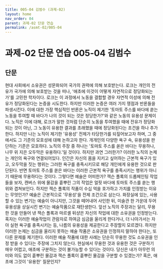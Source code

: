 ```yaml
---
title: 005-04 김범수 (과제-02)
layout: home
nav_order: 04
parent: 과제-02 단문 연습
permalink: /asmt-02/005-04
---
```


# 과제-02 단문 연습 005-04 김범수 

## 단문

 현대 사회에서 소유권은 성문화되어 국가의 권력에 의해 보호받는다. 로크는 개인의 전유가 국가에 의해 보호받는 것을 떠나, '애초에 이것이 어떻게 자연적으로 정당화되는가'를 고민한 학자이다. 로크는 이 과정에서 노동을 결합할 경우 자연적 이성에 의해 전유가 정당화된다는 논증을 시도한다. 하지만 이러한 논증은 여러 가지 쟁점과 반론들을 파생시킨다. 이에 대한 가장 핵심적인 반론은 노직이 제기한 '토마토 주스를 바다에 쏟는 노동을 투여할 때 바다가 나의 것이 되는 것은 정당한가?'와 같은 노동의 유용성 문제이다. 노직은 이에 대해, 로크가 말한 것처럼 단순히 노동을 투여했을 때에 전유가 정당화되는 것이 아닌, 그 노동이 유용한 결과를 초래했을 때에 정당화된다는 조건을 하나 추가한다. 하지만 나는 노직이 제기한 '유용성' 전제가 타당한가를 되짚어보고자 하며, 그 중에서도 그 기준의 모호성에 대해 논하고자 한다. 개개인의 다양한 욕구 속, 유용성을 판단하는 기준은 모호하다. 노직의 주장 중 하나는 '토마토 주스를 쏟은 바다는 무용하나, 나무 위 지은 오두막은 유용하다.'일 것이다. 하지만 과연 그러한가? 이러한 노직의 논제는 개인의 욕구와 연결되어있다. 인간은 자신의 몸을 지키고 싶어하는 근본적 욕구가 있고, 오두막을 짓는 행위는 그러한 욕구를 충족시키므로 해당 개인에게 유용한 것으로 판단된다. 반면 토마토 주스를 쏟은 바다는 이러한 근본적 욕구를 충족시키는 행위가 아니기 때문에 무용하다는 것이다. 그렇다면 예술은 어떠한가? 잭슨 폴록의 드롭페인팅 작업들을 보자, 캔버스 위에 물감을 흩뿌린 그의 작업은 얼핏 바다에 토마토 주스를 쏟는 행위와 겹쳐보인다. 하지만 잭슨 폴록의 작품이 수십 억을 호가하고 가치를 인정받는 이유는 무엇인가? 예술은 근본적으로 '무용성'을 전제 조건으로 삼는다. 화장실에 있는, 사용할 수 있는 변기는 예술이 아니지만, 그것을 떼어내어 사인한 뒤, 미술관 한 가운데 두어 유용성을 상실시킨 변기는 예술작품으로 재탄생한다. 앞선 노직의 주장과는 달리, 무용한 것을 만들어 낸 잭슨 폴록과 마르셸 뒤샹은 자신의 작업에 대한 소유권을 인정받는다. 혹자는 이러한 예술작업이 관람자로 하여금 심금을 울리게 한다거나, 더 나아가서는 자아 실현 욕구를 충족시키는 등, 나름의 유용성을 제공한다고 주장할지 모르겠다. 하지만 이러한 논제는 심금을 울리지 못하는 예술 작품은 소유권을 인정하지 말하야 한다는, 또 다른 문제를 제기한다. 이러한 예술 작품에 대한 사례는 단순히 무용한 것도 소유권을 인정 받을 수 있다는 주장에 그치지 않는다. 현실에서 무용한 것과 유용한 것은 구분하기 매우 어렵고, 애초에 구분하는 것이 불가능할 수 있다는 것이다. 당신은 내가 아무런 의미와 의도 없이 흩뿌린 물감과 잭슨 폴록이 흩뿌린 물감을 구분할 수 있겠는가? 혹은, 애초에 그것이 '유용한' 질문인지?
